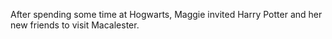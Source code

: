 
After spending some time at Hogwarts,
Maggie invited Harry Potter and her new friends to visit Macalester.






